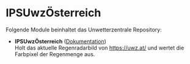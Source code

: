 # IPSUwzÖsterreich

Folgende Module beinhaltet das Unwetterzentrale Repository:

- __IPSUwzÖsterreich__ ([Dokumentation](Unwetterzentrale))  
	Holt das aktuelle Regenradarbild von https://uwz.at/ und wertet die Farbpixel der Regenmenge aus.
